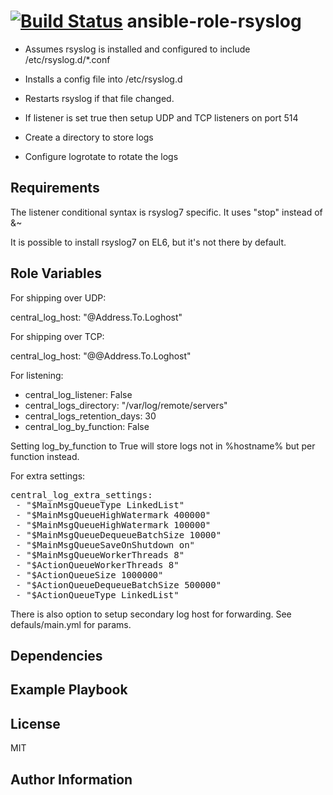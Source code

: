 [![Build Status](https://travis-ci.org/CSCfi/ansible-role-rsyslog.svg)](https://travis-ci.org/CSCfi/ansible-role-rsyslog)
ansible-role-rsyslog
=========

 - Assumes rsyslog is installed and configured to include /etc/rsyslog.d/\*.conf
 - Installs a config file into /etc/rsyslog.d 
 - Restarts rsyslog if that file changed.

 - If listener is set true then setup UDP and TCP listeners on port 514
 - Create a directory to store logs
 - Configure logrotate to rotate the logs

Requirements
------------

The listener conditional syntax is rsyslog7 specific. It uses "stop" instead of &~

It is possible to install rsyslog7 on EL6, but it's not there by default.

Role Variables
--------------

For shipping over UDP:

central_log_host: "@Address.To.Loghost"

For shipping over TCP:

central_log_host: "@@Address.To.Loghost"

For listening:

 - central_log_listener: False
 - central_logs_directory: "/var/log/remote/servers"
 - central_logs_retention_days: 30
 - central_log_by_function: False

Setting log_by_function to True will store logs not in %hostname% but per function instead.

For extra settings:
<pre>
central_log_extra_settings:
 - "$MainMsgQueueType LinkedList"
 - "$MainMsgQueueHighWatermark 400000"
 - "$MainMsgQueueHighWatermark 100000"
 - "$MainMsgQueueDequeueBatchSize 10000"
 - "$MainMsgQueueSaveOnShutdown on"
 - "$MainMsgQueueWorkerThreads 8"
 - "$ActionQueueWorkerThreads 8"
 - "$ActionQueueSize 1000000"
 - "$ActionQueueDequeueBatchSize 500000"
 - "$ActionQueueType LinkedList"
</pre>

There is also option to setup secondary log host for forwarding. See defauls/main.yml for params.

Dependencies
------------

Example Playbook
----------------

License
-------

MIT

Author Information
------------------
